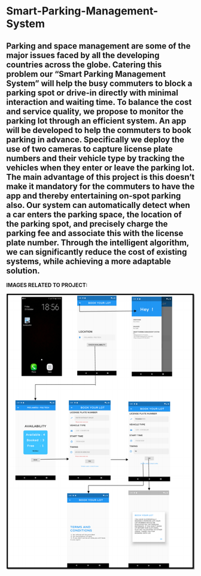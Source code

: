 # **Smart-Parking-Management-System**

Parking and space management are some of the major issues faced by all the developing
countries across the globe. Catering this problem our “Smart Parking Management System”
will help the busy commuters to block a parking spot or drive-in directly with minimal interaction
and waiting time.
To balance the cost and service quality, we propose to monitor the parking lot through an
efficient system. An app will be developed to help the commuters to book parking in advance.
Specifically we deploy the use of two cameras to capture license plate numbers and their
vehicle type by tracking the vehicles when they enter or leave the parking lot. The main
advantage of this project is this doesn’t make it mandatory for the commuters to have the app
and thereby entertaining on-spot parking also.
Our system can automatically detect when a car enters the parking space, the location of the
parking spot, and precisely charge the parking fee and associate this with the license plate
number. Through the intelligent algorithm, we can significantly reduce the cost of existing
systems, while achieving a more adaptable solution. 
-----------------------------------------------------------------------------------------------------------------------------------------------------------------
**IMAGES RELATED TO PROJECT:**

![](relatedimages/APP%20OUTPUT.PNG)
